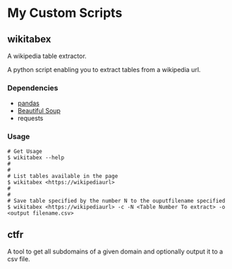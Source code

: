 # My Custom Scripts

## wikitabex
A wikipedia table extractor.

A python script enabling you to extract tables from a wikipedia url.

### Dependencies
- [pandas](https://pandas.pydata.org)
- [Beautiful Soup](https://pypi.org/project/beautifulsoup4/)
- requests

### Usage
```console
# Get Usage
$ wikitabex --help
#
#
# List tables available in the page
$ wikitabex <https://wikipediaurl>
#
#
# Save table specified by the number N to the ouputfilename specified
$ wikitabex <https://wikipediaurl> -c -N <Table Number To extract> -o <output filename.csv>
```

## ctfr
A tool to get all subdomains of a given domain and optionally output it to a csv
file.
